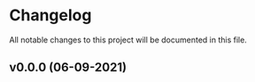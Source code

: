 # Changelog
All notable changes to this project will be documented in this file.

## v0.0.0 (06-09-2021)